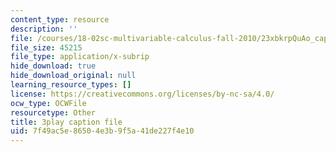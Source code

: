 ```yaml
---
content_type: resource
description: ''
file: /courses/18-02sc-multivariable-calculus-fall-2010/23xbkrpQuAo_captions.vtt
file_size: 45215
file_type: application/x-subrip
hide_download: true
hide_download_original: null
learning_resource_types: []
license: https://creativecommons.org/licenses/by-nc-sa/4.0/
ocw_type: OCWFile
resourcetype: Other
title: 3play caption file
uid: 7f49ac5e-8650-4e3b-9f5a-41de227f4e10
---
```

